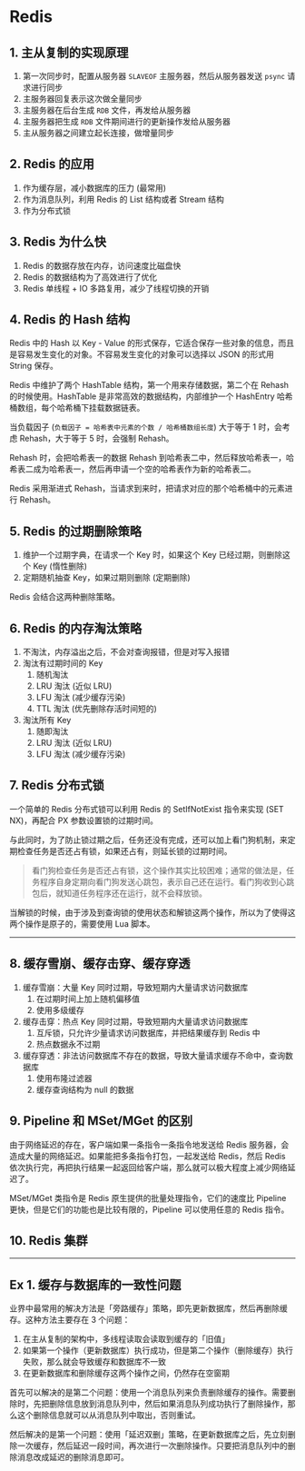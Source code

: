 # Redis

## 1. 主从复制的实现原理

1. 第一次同步时，配置从服务器 `SLAVEOF` 主服务器，然后从服务器发送 `psync` 请求进行同步
2. 主服务器回复表示这次做全量同步
3. 主服务器在后台生成 `RDB` 文件，再发给从服务器
4. 主服务器把生成 `RDB` 文件期间进行的更新操作发给从服务器
5. 主从服务器之间建立起长连接，做增量同步

## 2. Redis 的应用

1. 作为缓存层，减小数据库的压力 (最常用)
2. 作为消息队列，利用 Redis 的 List 结构或者 Stream 结构
3. 作为分布式锁

## 3. Redis 为什么快

1. Redis 的数据存放在内存，访问速度比磁盘快
2. Redis 的数据结构为了高效进行了优化
3. Redis 单线程 + IO 多路复用，减少了线程切换的开销

## 4. Redis 的 Hash 结构

Redis 中的 Hash 以 Key - Value 的形式保存，它适合保存一些对象的信息，而且是容易发生变化的对象。不容易发生变化的对象可以选择以 JSON 的形式用 String 保存。

Redis 中维护了两个 HashTable 结构，第一个用来存储数据，第二个在 Rehash 的时候使用。HashTable 是非常高效的数据结构，内部维护一个 HashEntry 哈希桶数组，每个哈希桶下挂载数据链表。

当负载因子 (`负载因子 = 哈希表中元素的个数 / 哈希桶数组长度`) 大于等于 1 时，会考虑 Rehash，大于等于 5 时，会强制 Rehash。

Rehash 时，会把哈希表一的数据 Rehash 到哈希表二中，然后释放哈希表一，哈希表二成为哈希表一，然后再申请一个空的哈希表作为新的哈希表二。

Redis 采用渐进式 Rehash，当请求到来时，把请求对应的那个哈希桶中的元素进行 Rehash。

## 5. Redis 的过期删除策略

1. 维护一个过期字典，在请求一个 Key 时，如果这个 Key 已经过期，则删除这个 Key (惰性删除)
2. 定期随机抽查 Key，如果过期则删除 (定期删除)

Redis 会结合这两种删除策略。

## 6. Redis 的内存淘汰策略

1. 不淘汰，内存溢出之后，不会对查询报错，但是对写入报错
2. 淘汰有过期时间的 Key
	1. 随机淘汰
	2. LRU 淘汰 (近似 LRU)
	3. LFU 淘汰 (减少缓存污染)
	4. TTL 淘汰 (优先删除存活时间短的)
3. 淘汰所有 Key
	1. 随即淘汰
	2. LRU 淘汰 (近似 LRU)
	3. LFU 淘汰 (减少缓存污染)

## 7. Redis 分布式锁

一个简单的 Redis 分布式锁可以利用 Redis 的 SetIfNotExist 指令来实现 (SET NX)，再配合 PX 参数设置锁的过期时间。

与此同时，为了防止锁过期之后，任务还没有完成，还可以加上看门狗机制，来定期检查任务是否还占有锁，如果还占有，则延长锁的过期时间。

> 看门狗检查任务是否还占有锁，这个操作其实比较困难；通常的做法是，任务程序自身定期向看门狗发送心跳包，表示自己还在运行。看门狗收到心跳包后，就知道任务程序还在运行，就不会释放锁。

当解锁的时候，由于涉及到查询锁的使用状态和解锁这两个操作，所以为了使得这两个操作是原子的，需要使用 Lua 脚本。

---

## 8. 缓存雪崩、缓存击穿、缓存穿透

1. 缓存雪崩：大量 Key 同时过期，导致短期内大量请求访问数据库
	1. 在过期时间上加上随机偏移值
	2. 使用多级缓存
2. 缓存击穿：热点 Key 同时过期，导致短期内大量请求访问数据库
	1. 互斥锁，只允许少量请求访问数据库，并把结果缓存到 Redis 中
	2. 热点数据永不过期
3. 缓存穿透：非法访问数据库不存在的数据，导致大量请求缓存不命中，查询数据库
	1. 使用布隆过滤器
	2. 缓存查询结构为 null 的数据

## 9. Pipeline 和 MSet/MGet 的区别

由于网络延迟的存在，客户端如果一条指令一条指令地发送给 Redis 服务器，会造成大量的网络延迟。如果能把多条指令打包，一起发送给 Redis，然后 Redis 依次执行完，再把执行结果一起返回给客户端，那么就可以极大程度上减少网络延迟了。

MSet/MGet 类指令是 Redis 原生提供的批量处理指令，它们的速度比 Pipeline 更快，但是它们的功能也是比较有限的，Pipeline 可以使用任意的 Redis 指令。

## 10. Redis 集群

---

## Ex 1. 缓存与数据库的一致性问题

业界中最常用的解决方法是「旁路缓存」策略，即先更新数据库，然后再删除缓存。这种方法主要存在 3 个问题：

1. 在主从复制的架构中，多线程读取会读取到缓存的「旧值」
2. 如果第一个操作（更新数据库）执行成功，但是第二个操作（删除缓存）执行失败，那么就会导致缓存和数据库不一致
3. 在更新数据库和删除缓存这两个操作之间，仍然存在空窗期

首先可以解决的是第二个问题：使用一个消息队列来负责删除缓存的操作。需要删除时，先把删除信息放到消息队列中，然后如果消息队列成功执行了删除操作，那么这个删除信息就可以从消息队列中取出，否则重试。

然后解决的是第一个问题：使用「延迟双删」策略，在更新数据库之后，先立刻删除一次缓存，然后延迟一段时间，再次进行一次删除操作。只要把消息队列中的删除消息改成延迟的删除消息即可。